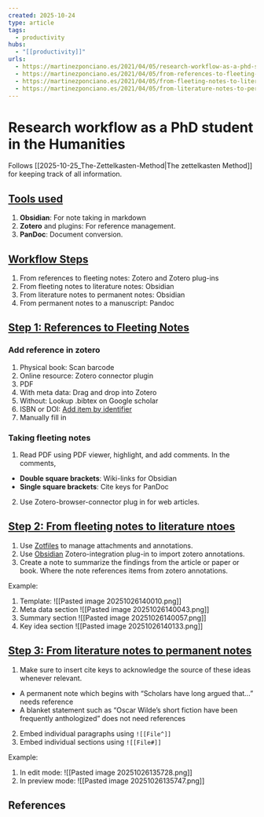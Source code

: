 ```yaml
---
created: 2025-10-24
type: article
tags:
  - productivity
hubs:
  - "[[productivity]]"
urls:
  - https://martinezponciano.es/2021/04/05/research-workflow-as-a-phd-student-in-the-humanities/
  - https://martinezponciano.es/2021/04/05/from-references-to-fleeting-notes-zotero-and-zotero-plug-ins/
  - https://martinezponciano.es/2021/04/05/from-fleeting-notes-to-literature-notes-obsidian/
  - https://martinezponciano.es/2021/04/05/from-literature-notes-to-permanent-notes-obsidian/
---
```


# Research workflow as a PhD student in the Humanities

Follows [[2025-10-25_The-Zettelkasten-Method|The zettelkasten Method]] for keeping track of all information.

## [Tools used][1]
1. **Obsidian**: For note taking in markdown
2. **Zotero** and plugins: For reference management.
3. **PanDoc**: Document conversion.

## [Workflow Steps][1]
1. From references to fleeting notes: Zotero and Zotero plug-ins
2. From fleeting notes to literature notes: Obsidian
3. From literature notes to permanent notes: Obsidian
4. From permanent notes to a manuscript: Pandoc

## [Step 1: References to Fleeting Notes][2]

### Add reference in zotero 
1. Physical book: Scan barcode
2. Online resource: Zotero connector plugin 
3. PDF
  1. With meta data: Drag and drop into Zotero 
  2. Without: Lookup .bibtex on Google scholar
4. ISBN or DOI: [Add item by identifier](https://www.zotero.org/support/adding_items_to_zotero)
5. Manually fill in

### Taking fleeting notes 
1. Read PDF using PDF viewer, highlight, and add comments. In the comments,
  * **Double square brackets**: Wiki-links for Obsidian 
  * **Single square brackets**: Cite keys for PanDoc
2. Use Zotero-browser-connector plug in for web articles.

## [Step 2: From fleeting notes to literature ntoes][3]

1. Use [Zotfiles](https://github.com/argenos/zotero-mdnotes) to manage attachments and annotations.
2. Use [Obsidian](https://obsidian.md/) Zotero-integration plug-in to import zotero annotations.
3. Create a note to summarize the findings from the article or paper or book. Where the note references items from zotero annotations.

Example:
1. Template:
   ![[Pasted image 20251026140010.png]]
2. Meta data section
   ![[Pasted image 20251026140043.png]]
3. Summary section
   ![[Pasted image 20251026140057.png]]
4. Key idea section
   ![[Pasted image 20251026140133.png]]

## [Step 3: From literature notes to permanent notes][4]

1. Make sure to insert cite keys to acknowledge the source of these ideas whenever relevant.
  * A permanent note which begins with “Scholars have long argued that…” needs reference
  * A blanket statement such as “Oscar Wilde’s short fiction have been frequently anthologized” does not need references
2. Embed individual paragraphs using `![[File^]]`
3. Embed individual sections using `![[File#]]`

Example:
1. In edit mode: 
  ![[Pasted image 20251026135728.png]]
2. In preview mode:
  ![[Pasted image 20251026135747.png]]


## References 
[1]: https://martinezponciano.es/2021/04/05/research-workflow-as-a-phd-student-in-the-humanities/
[2]: https://martinezponciano.es/2021/04/05/from-references-to-fleeting-notes-zotero-and-zotero-plug-ins/
[3]: https://martinezponciano.es/2021/04/05/from-fleeting-notes-to-literature-notes-obsidian/
[4]: https://martinezponciano.es/2021/04/05/from-literature-notes-to-permanent-notes-obsidian/
